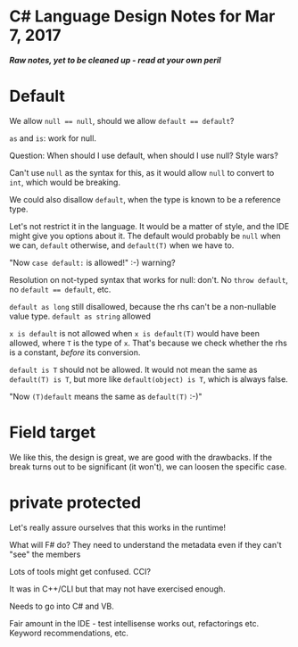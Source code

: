 # C# Language Design Notes for Mar 7, 2017

***Raw notes, yet to be cleaned up - read at your own peril***



# Default

We allow `null == null`, should we allow `default == default`?

`as` and `is`: work for null.

Question: When should I use default, when should I use null? Style wars?

Can't use `null` as the syntax for this, as it would allow `null` to convert to `int`, which would be breaking.

We could also disallow `default`, when the type is known to be a reference type.

Let's not restrict it in the language. It would be a matter of style, and the IDE might give you options about it. The default would probably be `null` when we can, `default` otherwise, and `default(T)` when we have to.

"Now `case default:` is allowed!" :-) warning?

Resolution on not-typed syntax that works for null: don't. No `throw default`, no `default == default`, etc. 

`default as long` still disallowed, because the rhs can't be a non-nullable value type.
`default as string` allowed

`x is default` is not allowed when `x is default(T)` would have been allowed, where `T` is the type of `x`. That's because we check whether the rhs is a constant, *before* its conversion.

`default is T` should not be allowed. It would not mean the same as `default(T) is T`, but more like `default(object) is T`, which is always false.

"Now `(T)default` means the same as `default(T)` :-)"





# Field target

We like this, the design is great, we are good with the drawbacks. If the break turns out to be significant (it won't), we can loosen the specific case.


# private protected

Let's really assure ourselves that this works in the runtime!

What will F# do? They need to understand the metadata even if they can't "see" the members

Lots of tools might get confused. CCI? 

It was in C++/CLI but that may not have exercised enough.

Needs to go into C# and VB.

Fair amount in the IDE - test intellisense works out, refactorings etc. Keyword recommendations, etc.


